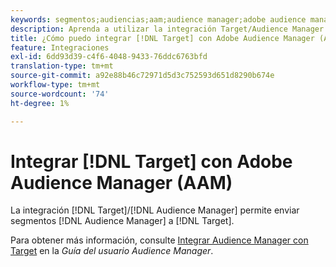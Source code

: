 ```yaml
---
keywords: segmentos;audiencias;aam;audience manager;adobe audience manager;integrar;integración
description: Aprenda a utilizar la integración Target/Audience Manager para enviar segmentos de Audience Manager (AAM) a Adobe Target.
title: ¿Cómo puedo integrar [!DNL Target] con Adobe Audience Manager (AAM)?
feature: Integraciones
exl-id: 6dd93d39-c4f6-4048-9433-76ddc6763bfd
translation-type: tm+mt
source-git-commit: a92e88b46c72971d5d3c752593d651d8290b674e
workflow-type: tm+mt
source-wordcount: '74'
ht-degree: 1%

---
```


# Integrar [!DNL Target] con Adobe Audience Manager (AAM)

La integración [!DNL Target]/[!DNL Audience Manager] permite enviar segmentos [!DNL Audience Manager] a [!DNL Target].

Para obtener más información, consulte [Integrar Audience Manager con Target](https://experienceleague.adobe.com/docs/audience-manager/user-guide/implementation-integration-guides/integration-other-solutions/aam-target-integration.html) en la *Guía del usuario Audience Manager*.
